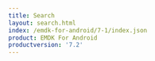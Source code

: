 ```yaml
---
title: Search
layout: search.html
index: /emdk-for-android/7-1/index.json
product: EMDK For Android
productversion: '7.2'
---
```




















